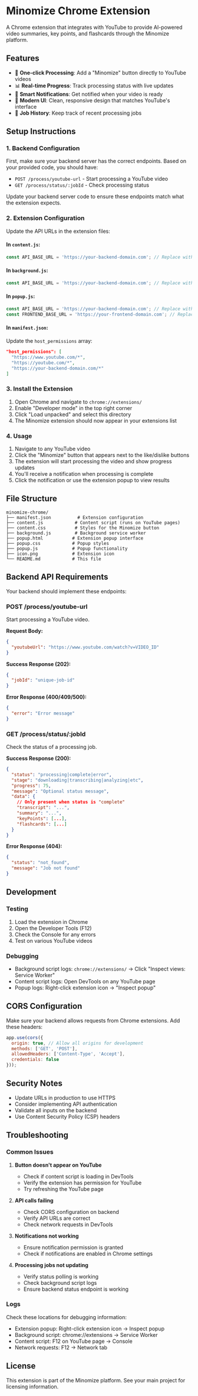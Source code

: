 # Minomize Chrome Extension

A Chrome extension that integrates with YouTube to provide AI-powered video summaries, key points, and flashcards through the Minomize platform.

## Features

- 🎯 **One-click Processing**: Add a "Minomize" button directly to YouTube videos
- 📊 **Real-time Progress**: Track processing status with live updates
- 🔔 **Smart Notifications**: Get notified when your video is ready
- 📱 **Modern UI**: Clean, responsive design that matches YouTube's interface
- 💾 **Job History**: Keep track of recent processing jobs

## Setup Instructions

### 1. Backend Configuration

First, make sure your backend server has the correct endpoints. Based on your provided code, you should have:

- `POST /process/youtube-url` - Start processing a YouTube video
- `GET /process/status/:jobId` - Check processing status

Update your backend server code to ensure these endpoints match what the extension expects.

### 2. Extension Configuration

Update the API URLs in the extension files:

#### In `content.js`:
```javascript
const API_BASE_URL = 'https://your-backend-domain.com'; // Replace with your backend URL
```

#### In `background.js`:
```javascript
const API_BASE_URL = 'https://your-backend-domain.com'; // Replace with your backend URL
```

#### In `popup.js`:
```javascript
const API_BASE_URL = 'https://your-backend-domain.com'; // Replace with your backend URL
const FRONTEND_BASE_URL = 'https://your-frontend-domain.com'; // Replace with your frontend URL
```

#### In `manifest.json`:
Update the `host_permissions` array:
```json
"host_permissions": [
  "https://www.youtube.com/*",
  "https://youtube.com/*",
  "https://your-backend-domain.com/*"
]
```

### 3. Install the Extension

1. Open Chrome and navigate to `chrome://extensions/`
2. Enable "Developer mode" in the top right corner
3. Click "Load unpacked" and select this directory
4. The Minomize extension should now appear in your extensions list

### 4. Usage

1. Navigate to any YouTube video
2. Click the "Minomize" button that appears next to the like/dislike buttons
3. The extension will start processing the video and show progress updates
4. You'll receive a notification when processing is complete
5. Click the notification or use the extension popup to view results

## File Structure

```
minomize-chrome/
├── manifest.json          # Extension configuration
├── content.js            # Content script (runs on YouTube pages)
├── content.css           # Styles for the Minomize button
├── background.js         # Background service worker
├── popup.html           # Extension popup interface
├── popup.css            # Popup styles
├── popup.js             # Popup functionality
├── icon.png             # Extension icon
└── README.md            # This file
```

## Backend API Requirements

Your backend should implement these endpoints:

### POST /process/youtube-url
Start processing a YouTube video.

**Request Body:**
```json
{
  "youtubeUrl": "https://www.youtube.com/watch?v=VIDEO_ID"
}
```

**Success Response (202):**
```json
{
  "jobId": "unique-job-id"
}
```

**Error Response (400/409/500):**
```json
{
  "error": "Error message"
}
```

### GET /process/status/:jobId
Check the status of a processing job.

**Success Response (200):**
```json
{
  "status": "processing|complete|error",
  "stage": "downloading|transcribing|analyzing|etc",
  "progress": 75,
  "message": "Optional status message",
  "data": {
    // Only present when status is "complete"
    "transcript": "...",
    "summary": "...",
    "keyPoints": [...],
    "flashcards": [...]
  }
}
```

**Error Response (404):**
```json
{
  "status": "not_found",
  "message": "Job not found"
}
```

## Development

### Testing

1. Load the extension in Chrome
2. Open the Developer Tools (F12)
3. Check the Console for any errors
4. Test on various YouTube videos

### Debugging

- Background script logs: `chrome://extensions/` → Click "Inspect views: Service Worker"
- Content script logs: Open DevTools on any YouTube page
- Popup logs: Right-click extension icon → "Inspect popup"

## CORS Configuration

Make sure your backend allows requests from Chrome extensions. Add these headers:

```javascript
app.use(cors({
  origin: true, // Allow all origins for development
  methods: ['GET', 'POST'],
  allowedHeaders: ['Content-Type', 'Accept'],
  credentials: false
}));
```

## Security Notes

- Update URLs in production to use HTTPS
- Consider implementing API authentication
- Validate all inputs on the backend
- Use Content Security Policy (CSP) headers

## Troubleshooting

### Common Issues

1. **Button doesn't appear on YouTube**
   - Check if content script is loading in DevTools
   - Verify the extension has permission for YouTube
   - Try refreshing the YouTube page

2. **API calls failing**
   - Check CORS configuration on backend
   - Verify API URLs are correct
   - Check network requests in DevTools

3. **Notifications not working**
   - Ensure notification permission is granted
   - Check if notifications are enabled in Chrome settings

4. **Processing jobs not updating**
   - Verify status polling is working
   - Check background script logs
   - Ensure backend status endpoint is working

### Logs

Check these locations for debugging information:
- Extension popup: Right-click extension icon → Inspect popup
- Background script: chrome://extensions → Service Worker
- Content script: F12 on YouTube page → Console
- Network requests: F12 → Network tab

## License

This extension is part of the Minomize platform. See your main project for licensing information. 